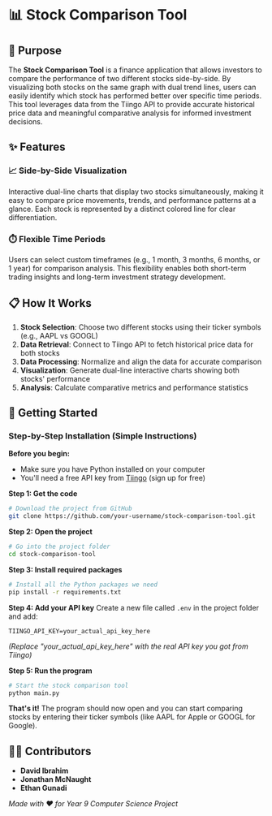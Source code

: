 # 📊 Stock Comparison Tool

## 🎯 Purpose
The **Stock Comparison Tool** is a finance application that allows investors to compare the performance of two different stocks side-by-side. By visualizing both stocks on the same graph with dual trend lines, users can easily identify which stock has performed better over specific time periods. This tool leverages data from the Tiingo API to provide accurate historical price data and meaningful comparative analysis for informed investment decisions.

## ✨ Features

### 📈 Side-by-Side Visualization
Interactive dual-line charts that display two stocks simultaneously, making it easy to compare price movements, trends, and performance patterns at a glance. Each stock is represented by a distinct colored line for clear differentiation.

### ⏱️ Flexible Time Periods
Users can select custom timeframes (e.g., 1 month, 3 months, 6 months, or 1 year) for comparison analysis. This flexibility enables both short-term trading insights and long-term investment strategy development.


## 📋 How It Works

1. **Stock Selection**: Choose two different stocks using their ticker symbols (e.g., AAPL vs GOOGL)
2. **Data Retrieval**: Connect to Tiingo API to fetch historical price data for both stocks
3. **Data Processing**: Normalize and align the data for accurate comparison
4. **Visualization**: Generate dual-line interactive charts showing both stocks' performance
5. **Analysis**: Calculate comparative metrics and performance statistics

## 🚀 Getting Started

### Step-by-Step Installation (Simple Instructions)

**Before you begin:**
- Make sure you have Python installed on your computer
- You'll need a free API key from [Tiingo](https://www.tiingo.com/) (sign up for free)

**Step 1: Get the code**
```bash
# Download the project from GitHub
git clone https://github.com/your-username/stock-comparison-tool.git
```

**Step 2: Open the project**
```bash
# Go into the project folder
cd stock-comparison-tool
```

**Step 3: Install required packages**
```bash
# Install all the Python packages we need
pip install -r requirements.txt
```

**Step 4: Add your API key**
Create a new file called `.env` in the project folder and add:
```
TIINGO_API_KEY=your_actual_api_key_here
```
*(Replace "your_actual_api_key_here" with the real API key you got from Tiingo)*

**Step 5: Run the program**
```bash
# Start the stock comparison tool
python main.py
```

**That's it!** The program should now open and you can start comparing stocks by entering their ticker symbols (like AAPL for Apple or GOOGL for Google).

## 👨‍💻 Contributors
* **David Ibrahim** 
* **Jonathan McNaught** 
* **Ethan Gunadi** 

*Made with ❤️ for Year 9 Computer Science Project*